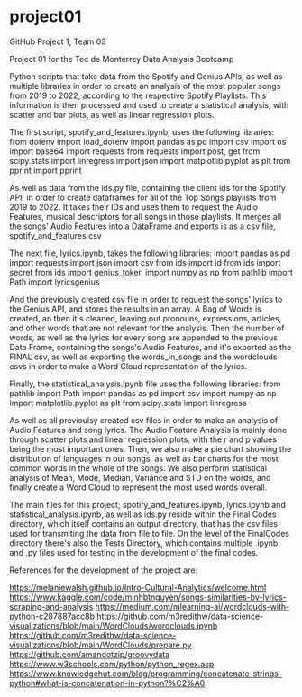 # project01
GitHub Project 1, Team 03

Project 01 for the Tec de Monterrey Data Analysis Bootcamp

Python scripts that take data from the Spotify and Genius APIs, as well as multiple libraries in order to create an analysis of the most popular songs from 2019 to 2022, according to the respective Spotify Playlists. This information is then processed and used to create a statistical analysis, with scatter and bar plots, as well as linear regression plots.

The first script, spotify_and_features.ipynb, uses the following libraries:
from dotenv import load_dotenv
import pandas as pd
import csv
import os
import base64
import requests
from requests import post, get
from scipy.stats import linregress
import json
import matplotlib.pyplot as plt
from pprint import pprint

As well as data from the ids.py file, containing the client ids for the Spotify API, in order to create dataframes for all of the Top Songs playlists from 2019 to 2022. It takes their IDs and uses them to request the Audio Features, musical descriptors for all songs in those playlists. It merges all the songs' Audio Features into a DataFrame and exports is as a csv file, spotify_and_features.csv

The next file, lyrics.ipynb, takes the following libraries:
import pandas as pd
import requests
import json
import csv
from ids import id
from ids import secret
from ids import genius_token
import numpy as np
from pathlib import Path
import lyricsgenius

And the previously created csv file in order to request the songs' lyrics to the Genius API, and stores the results in an array. A Bag of Words is created, an then it's cleaned, leaving out pronouns, expressions, articles, and other words that are not relevant for the analysis. Then the number of words, as well as the lyrics for every song are appended to the previous Data Frame, containing the songs's Audio Features, and it's exported as the FINAL csv, as well as exporting the words_in_songs and the wordclouds csvs in order to make a Word Cloud representation of the lyrics.

Finally, the statistical_analysis.ipynb file uses the following libraries:
from pathlib import Path
import pandas as pd
import csv
import numpy as np
import matplotlib.pyplot as plt
from scipy.stats import linregress

As well as all previoulsy created csv files in order to make an analysis of Audio Features and song lyrics. The Audio Feature Analysis is mainly done through scatter plots and linear regression plots, with the r and p values being the most important ones. Then, we also make a pie chart showing the distribution of languages in our songs, as well as bar charts for the most common words in the whole of the songs. We also perform statistical analysis of Mean, Mode, Median, Variance and STD on the words, and finally create a Word Cloud to represent the most used words overall.

The main files for this project; spotify_and_features.ipynb, lyrics.ipynb and statistical_analysis.ipynb, as well as ids.py reside within the Final Codes directory, which itself contains an output directory, that has the csv files used for transmiting the data from file to file. On the level of the FinalCodes directory there's also the Tests Directory, which contains multiple .ipynb and .py files used for testing in the development of the final codes.


References for the development of the project are:

https://melaniewalsh.github.io/Intro-Cultural-Analytics/welcome.html
https://www.kaggle.com/code/minhbtnguyen/songs-similarities-by-lyrics-scraping-and-analysis
https://medium.com/mlearning-ai/wordclouds-with-python-c287887acc8b
https://github.com/m3redithw/data-science-visualizations/blob/main/WordClouds/wordclouds.ipynb
https://github.com/m3redithw/data-science-visualizations/blob/main/WordClouds/prepare.py 
https://github.com/amandotzip/groovydata
https://www.w3schools.com/python/python_regex.asp
https://www.knowledgehut.com/blog/programming/concatenate-strings-python#what-is-concatenation-in-python?%C2%A0 
